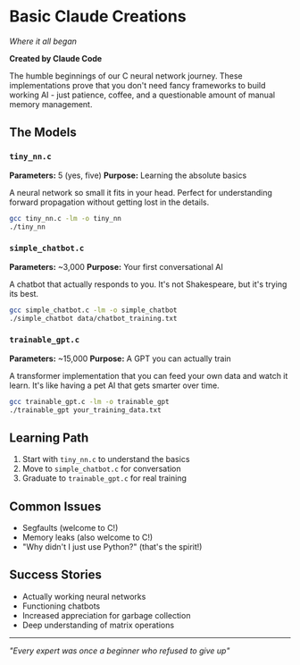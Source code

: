 # Basic Claude Creations
*Where it all began*

**Created by Claude Code**

The humble beginnings of our C neural network journey. These implementations prove that you don't need fancy frameworks to build working AI - just patience, coffee, and a questionable amount of manual memory management.

## The Models

### `tiny_nn.c`
**Parameters:** 5 (yes, five)
**Purpose:** Learning the absolute basics

A neural network so small it fits in your head. Perfect for understanding forward propagation without getting lost in the details.

```bash
gcc tiny_nn.c -lm -o tiny_nn
./tiny_nn
```

### `simple_chatbot.c`
**Parameters:** ~3,000
**Purpose:** Your first conversational AI

A chatbot that actually responds to you. It's not Shakespeare, but it's trying its best.

```bash
gcc simple_chatbot.c -lm -o simple_chatbot
./simple_chatbot data/chatbot_training.txt
```

### `trainable_gpt.c`
**Parameters:** ~15,000
**Purpose:** A GPT you can actually train

A transformer implementation that you can feed your own data and watch it learn. It's like having a pet AI that gets smarter over time.

```bash
gcc trainable_gpt.c -lm -o trainable_gpt
./trainable_gpt your_training_data.txt
```

## Learning Path
1. Start with `tiny_nn.c` to understand the basics
2. Move to `simple_chatbot.c` for conversation
3. Graduate to `trainable_gpt.c` for real training

## Common Issues
- Segfaults (welcome to C!)
- Memory leaks (also welcome to C!)
- "Why didn't I just use Python?" (that's the spirit!)

## Success Stories
- Actually working neural networks
- Functioning chatbots
- Increased appreciation for garbage collection
- Deep understanding of matrix operations

---
*"Every expert was once a beginner who refused to give up"*